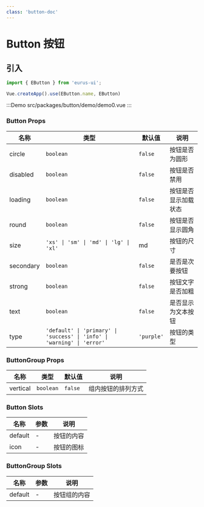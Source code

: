 ```yaml
---
class: 'button-doc'
---
```

# Button 按钮

## 引入

```javascript
import { EButton } from 'eurus-ui';

Vue.createApp().use(EButton.name, EButton)
```

:::Demo
src/packages/button/demo/demo0.vue
:::

### Button Props

| 名称 | 类型 | 默认值 | 说明 |
| --- | --- | --- | --- |
| circle | `boolean` | `false` | 按钮是否为圆形 |
| disabled | `boolean` | `false` | 按钮是否禁用 |
| loading | `boolean` | `false` | 按钮是否显示加载状态 |
| round | `boolean` | `false` | 按钮是否显示圆角 |
| size | `'xs' \| 'sm' \| 'md' \| 'lg' \| 'xl'` | md |按钮的尺寸 |
| secondary | `boolean` | `false` | 是否是次要按钮 |
| strong | `boolean` | `false` | 按钮文字是否加粗 |
| text | `boolean` | `false` | 是否显示为文本按钮 |
| type | `'default' \| 'primary' \| 'success' \| 'info' \| 'warning' \| 'error'` | `'purple'` | 按钮的类型 |

### ButtonGroup Props

| 名称 | 类型 | 默认值 | 说明 |
| --- | --- | --- | --- |
| vertical | `boolean` | `false` | 组内按钮的排列方式 |

### Button Slots

| 名称    | 参数 | 说明       |
| ------- | ---- | ---------- |
| default | -    | 按钮的内容 |
| icon    | -    | 按钮的图标 |

### ButtonGroup Slots

| 名称    | 参数 | 说明         |
| ------- | ---- | ------------ |
| default | -    | 按钮组的内容 |

